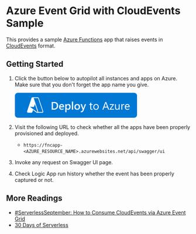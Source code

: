 # Azure Event Grid with CloudEvents Sample #

This provides a sample [Azure Functions](https://docs.microsoft.com/azure/azure-functions/functions-overview?WT.mc_id=dotnet-75362-juyoo) app that raises events in [CloudEvents](https://cloudevents.io/) format.


## Getting Started ##

1. Click the button below to autopilot all instances and apps on Azure. Make sure that you don't forget the app name you give.

    [![Deploy To Azure](https://raw.githubusercontent.com/Azure/azure-quickstart-templates/master/1-CONTRIBUTION-GUIDE/images/deploytoazure.svg?sanitize=true)](https://portal.azure.com/#create/Microsoft.Template/uri/https%3A%2F%2Fraw.githubusercontent.com%2Fjustinyoo%2Fazure-event-grid-cloudevents-sample%2Fmain%2FResources%2Fazuredeploy.json)

2. Visit the following URL to check whether all the apps have been properly provisioned and deployed.

   * `https://fncapp-<AZURE_RESOURCE_NAME>.azurewebsites.net/api/swagger/ui`

3. Invoke any request on Swagger UI page.
4. Check Logic App run history whether the event has been properly captured or not.


## More Readings ##

* [#ServerlessSeptember: How to Consume CloudEvents via Azure Event Grid](https://azure.github.io/Cloud-Native/blog/21-cloudevents-via-event-grid)
* [30 Days of Serverless](https://azure.github.io/Cloud-Native/serverless-september/30DaysOfServerless)

